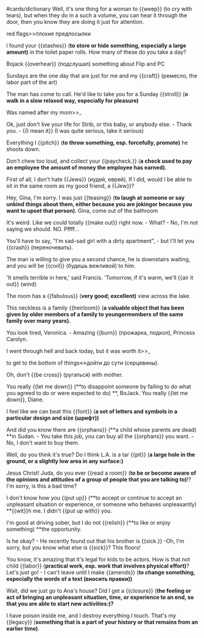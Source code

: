 #cards/dictionary 
Well, it's one thing for a woman to {{weep}} (to cry with tears), but when they do in a such a volume, you can hear it through the door, then you know they are doing it just for attention.

red flags>>плохие предпосылки <!--SR:!2024-02-04,16,316-->

l found your {{stashes}} (**to store or hide something, especially a large amount)** in the toilet paper rolls. How many of these do you take a day? <!--SR:!2024-02-10,29,275-->

Bojack {{overhear}} (подслушал) something about Flip and PC <!--SR:!2024-03-06,39,292-->

Sundays are the one day that are just for me and my {{craft}} (ремесло, the labor part of the art) <!--SR:!2024-02-03,26,275-->

The man has come to call. He'd like to take you for a Sunday {{stroll}} (**o walk in a slow relaxed way, especially for pleasure)** <!--SR:!2024-02-07,17,318--> 

Was named after my mom>>_ <!--SR:!2024-03-14,48,311-->

Ok, just don't live your life for Strib, or this baby, or anybody else. - Thank you. - {{I mean it}} (I was quite serious, take it serious) 

Everything I {{pitch}} (**to throw something, esp. forcefully, promote)** he shoots down. <!--SR:!2024-02-11,33,294-->

Don't chew too loud, and collect your {{paycheck.}} (**a check used to pay an employee the amount of money the employee has earned).** <!--SR:!2024-02-20,43,290--> 

First of all, I don't hate {{Jews}} (иудей, еврей), If I did, would I be able to sit in the same room as my good friend, a {{Jew}}? <!--SR:!2024-03-29,65,320!2024-02-04,4,307-->

Hey, Gina, I'm sorry. I was just {{teasing}} (**to laugh at someone or say unkind things about them, either because you are jokingor because you want to upset that person)**. Gina, come out of the bathroom

It's weird. Like we could totally {{make out}} right now. - What? - No, I'm not saying we should. NO. Pffff... <!--SR:!2024-02-07,11,304-->

You'll have to say, "I'm sad-sad girl with a dirty apartment", - but I'll let you {{crash}} (переночевать). <!--SR:!2024-02-07,28,275-->

 <!--SR:!2024-02-08,13,304!2024-03-11,45,313-->

The man is willing to give you a second chance, he is downstairs waiting, and you will be {{civil}} (будешь вежливой) to him. <!--SR:!2024-03-26,53,318-->

'It smells terrible in here,' said Francis. 'Tomorrow, if it's warm, we'll {{air it out}} (wind) <!--SR:!2024-02-06,10,303--> 

The room has a {{fabulous}} (**very good; excellent)** view across the lake. <!--SR:!2024-02-07,24,260-->

This neckless is a family {{heirloom}} (**a valuable object that has been given by older members of a family to youngermembers of the same family over many years).** 

You look tired, Veronica. - Amazing {{burn}} (прожарка, подкол), Princess Carolyn. <!--SR:!2024-03-01,29,299--> 

I went through hell and back today, but it was worth it>>_ <!--SR:!2024-02-26,26,301-->

to get to the bottom of things↔дойти до сути (серцевины). 

Oh, don't {{be cross}} (ругаться) with mother.

You really {{let me down}} (**to disappoint someone by failing to do what you agreed to do or were expected to do) **, BoJack. You really {{let me down}}, Diane. <!--SR:!2024-02-03,12,299!2000-01-01,1,250-->

I feel like we can beat this {{font}} (**a set of letters and symbols in a particular design and size (шрифт))** <!--SR:!2024-03-09,43,312--> 

And did you know there are {{orphans}} (**a child whose parents are dead) **in Sudan. - You take this job, you can buy all the {{orphans}} you want. - No, I don't want to buy them. <!--SR:!2024-02-09,10,286!2000-01-01,1,250--> 

Well, do you think it's true? Do I think L.A. is a tar {{pit}} (**a large hole in the ground, or a slightly low area in any surface:)** 

Jesus Christ! Juda, do you ever {{read a room}} (**to be or become aware of the opinions and attitudes of a group of people that you are talking to)**!? I'm sorry, is this a bad time?

I don't know how you {{put up}} (**to accept or continue to accept an unpleasant situation or experience, or someone who behaves unpleasantly) **{{wit}}h me. I didn't {{put up with}} you. <!--SR:!2024-02-05,17,316!2024-02-26,33,284!2000-01-01,1,250-->

I'm good at driving sober, but I do not {{relish}} (**to like or enjoy something) **the opportunity. <!--SR:!2024-03-15,50,302--> 

Is he okay? - He recently found out that his brother is {{sick.}} -Oh, I'm sorry, but you know what else is {{sick}}? This floors! <!--SR:!2000-01-01,1,250!2024-03-28,64,320-->

You know, it's amazing that it's legal for kids to be actors. How is that not child {{labor}} (**practical work, esp. work that involves physical effort)**?
Let's just go! - I can't leave until I make {{amends}} (**to change something, especially the words of a text (вносить правки))** <!--SR:!2024-03-11,48,302!2000-01-01,1,250--> 

Wait, did we just go to Ana's house? Did I get a {{closure}} (**the feeling or act of bringing an unpleasant situation, time, or experience to an end, so that you are able to start new activities:)?** <!--SR:!2024-03-12,43,292--> 

I have poison inside me,  and I destroy everything I touch. That's my {{legacy}} (**something that is a part of your history or that remains from an earlier time)**.